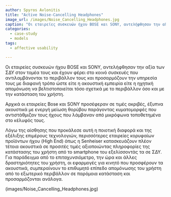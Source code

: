 ```yaml
---
author: Spyros Avlonitis
title: "Active Noise-Cancelling Headphones"
image_url: /images/Noise_Cancelling_Headphones.jpg
caption: "Οι εταιρείες συσκευών ήχου BOSΕ και SONY, αντελήφθησαν την αξία των ΣΔΥ στον τομέα τους και έχουν φέρει στο κοινό συσκευές που αντιλαμβάνονται το περιβάλλον τους και προσαρμόζουν την υπηρεσία τους με διαφανή τρόπο ώστε είτε η ακουστική εμπειρία είτε η ηχητική απομόνωση να βελτιστοποιείται τόσο σχετικά με το περιβάλλον όσο και με την κατάσταση του χρήστη."
categories:
  - case-study
  - models
tags:
  - affective usability

---
```


Οι εταιρείες συσκευών ήχου BOSΕ και SONY, αντελήφθησαν την αξία των ΣΔΥ στον τομέα τους και έχουν φέρει στο κοινό συσκευές που αντιλαμβάνονται το περιβάλλον τους και προσαρμόζουν την υπηρεσία τους με διαφανή τρόπο ώστε είτε η ακουστική εμπειρία είτε η ηχητική απομόνωση να βελτιστοποιείται τόσο σχετικά με το περιβάλλον όσο και με την κατάσταση του χρήστη.

Αρχικά οι εταιρείες Bose και SONY προσέφεραν σε τιμές ακριβές, έξυπνα ακουστικά με ενεργή μείωση θορύβου παράγοντας κυματομορφές που αντιστάθμιζαν τους ήχους που λάμβαναν από μικρόφωνα τοποθετημένα στο κέλυφός τους.

Λόγω της αίσθησης που προκάλεσε αυτή η ποιοτική διαφορά και της εξέλιξης επιμέρους τεχνολογιών,  περισσότερες εταιρείες κορυφαίων προϊόντων ήχου (High End) όπως η Senheiser κατασκευάζουν πλέον τέτοια ακουστικά σε προσιτές τιμές αξιοποιώντας πληροφορίες της κατάστασης του χρήστη από το smartphone του εξελίσσοντάς τα σε ΣΔΥ. Για παράδειγμα από το επιταχυνσιόμετρο, την ώρα και άλλες δραστηριότητες του χρήστη, οι εφαρμογές για κινητό που προσφέρουν τα ακουστικά, συμπεραίνουν το επιθυμητό επίπεδο απομόνωσης του χρήστη από το εξωτερικό περιβάλλον σε παρόμοια κατάσταση και προσαρμόζονται ανάλογα.

(images/Noise_Cancelling_Headphones.jpg)
